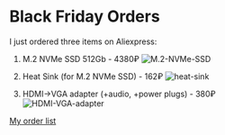 # Black Friday Orders
I just ordered three items on Aliexpress:
1. M.2 NVMe SSD 512Gb - 4380₽
![M.2-NVMe-SSD](https://ae01.alicdn.com/kf/Hafe802e9d53542a28dc9847d862297f75/KingSpec-M-2-ssd-M2-240-PCIe.jpg_Q90.jpg_.webp)

2. Heat Sink (for M.2 NVMe SSD) - 162₽
![heat-sink](https://ae01.alicdn.com/kf/H8ebae22a05104ffda5d22d93f7852249F/M-2-NGFF.jpg_Q90.jpg_.webp) 

3. HDMI->VGA adapter (+audio, +power plugs) - 380₽
![HDMI-VGA-adapter](https://ae01.alicdn.com/kf/HTB1Al7jm29TBuNjy0Fcq6zeiFXaP/hdmi-vga.jpg_640x640.jpg)

[My order list](https://trade.aliexpress.ru/orderList.htm?spm=a2g0o.cart.1000002.13.5dcd3c00IvXwEr&tracelog=ws_topbar&tsp=1606407098548)
